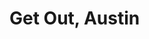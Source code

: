 <h1>Get Out, Austin<h1>

<p align="center>
![Get Out, Austin Demo](images/getoutaustin.gif)
</p>

<h2><u>Overview:</u><h2>
<h4>We built an Air-Bnb Experiences inspired web application that allows customers to book experiences and guides to post experiences. A user-friendly design allows customers to easily navigate from the hompepage to booking an experience with x-guests. The full-stack web application features location display through MapBox, payment through Stripe, and authentication through Google OAuth. The application also uses server-side rendering through Next.js. </h4>

</br>

<h2><u>The Team:</u><h2>

<h3>Austin Denny<h3>
<b>Team role:</b> 
</br>

<h3>Daniel Dolan<h3>
<b>Team role:</b>React, JavaScript, Next.js, Node.js, Express, PostgreSQL, AWS, Formik, MapBox. 
</br>
</br>
</br>

<h2><u>Tools used in the project:</u><h3>
<h3>Tech:</h3>
<ul>
    <li>Next.js</li>
    <li>React</li>
    <li>JavaScript</li>
    <li>Material-UI</li>
    <li>Formik</li>
    <li>MapBox</li>
    <li>Google Firebase</li>
    <li>Stripe Payment</li>
    <li>Node.js</li>
    <li>Express</li>
    <li>PostgreSQL</li>
    <li>Sequelize</li>
    <li>Vercel</li>
    <li>AWS EC2<li>
</ul>

<h3>APIs:<h3>
<ul>
    <li>MapBox</li>
    <li>Google Firebase</li>
    <li>Stripe Payment</li>
</ul>

<h2><u>MVP(minimum viable product):</u><h2>
<ul>
    <li></li>
</ul>

<h2><u>Stretch Goals Completed:</u><h2>
<ul>
    <li></li>
</ul>

<h2><u>Lessons Learned</u><h2>
<ol>
    <li>An application's tech stack should be chosen to fulfill need/</li>
    <li>Server-Side rendering delivers HTML to the client and improves SEO.</li>
    <li></li>
</ol>
